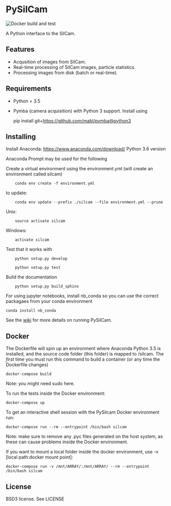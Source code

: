 PySilCam
===============================
![Docker build and test](https://github.com/emlynjdavies/PySilCam/workflows/Docker%20build%20and%20test/badge.svg)

A Python interface to the SilCam.

Features
--------

* Acqusition of images from SilCam.
* Real-time processing of SilCam images, particle statistics.
* Processing images from disk (batch or real-time).

Requirements
------------------

* Python = 3.5

* Pymba (camera acquisition) with Python 3 support. Install using

    pip install git+https://github.com/mabl/pymba@python3


Installing
----------
Install Anaconda:  https://www.anaconda.com/download/ Python 3.6 version

Anaconda Prompt may be used for the following

Create a virtual environment using the environment.yml (will create an environment called silcam)

```
    conda env create -f environment.yml
```

to update:

```
    conda env update --prefix ./silcam --file environment.yml --prune

```

Unix: 

```
    source activate silcam
```
    
Windows: 

```
    activate silcam
```

Test that it works with

```
    python setup.py develop
```

```
    python setup.py test
```


Build the documentation

```
    python setup.py build_sphinx
```

For using jupyter notebooks, install nb_conda so you can use the correct packagaes from your conda environment

```
conda install nb_conda
```

See the [wiki](https://github.com/emlynjdavies/PySilCam/wiki) for more details on running PySilCam.


Docker
------
The Dockerfile will spin up an environment where Anaconda Python 3.5 is installed, and the source code folder (this folder) is mapped to /silcam. The _first_ time you must run this command to build a container (or any time the Dockerfile changes)

    docker-compose build

Note: you might need sudo here.

To run the tests inside the Docker environment:

    docker-compose up

To get an interactive shell session with the PySilcam Docker environment run:

    docker-compose run --rm --entrypoint /bin/bash silcam

Note: make sure to remove any .pyc files generated on the host system, as these can cause problems inside the Docker environment.

If you want to mount a local folder inside the docker environment, use -v [local path:docker mount point]:

    docker-compose run -v /mnt/ARRAY/:/mnt/ARRAY/ --rm --entrypoint /bin/bash silcam


License
-------

BSD3 license. See LICENSE
